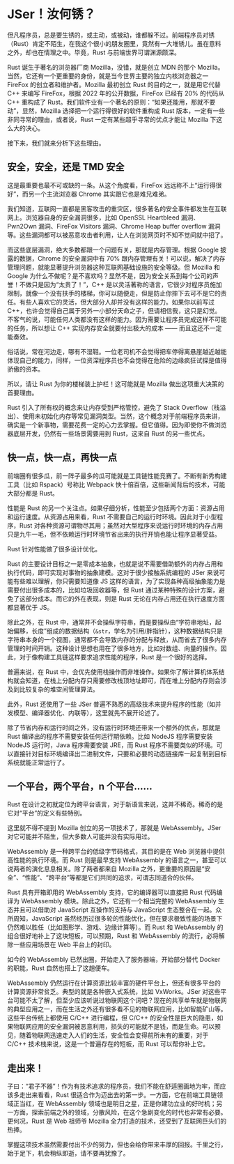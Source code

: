# JSer！汝何锈？

但凡程序员，总是要生锈的，或主动，或被动，谁都躲不过。前端程序员对锈（Rust）肯定不陌生，在我这个很小的朋友圈里，竟然有一大堆锈儿。虽在意料之外，却也在情理之中。毕竟，Rust 与前端世界可谓渊源颇深。

Rust 诞生于著名的浏览器厂商 Mozilla，没错，就是创立 MDN 的那个 Mozilla。当然，它还有一个更重要的身份，就是当今世界主要的独立内核浏览器之一 FireFox 的创立者和维护者。Mozilla 最初创立 Rust 的目的之一，就是用它代替 C++ 来编写 FireFox，根据 2022 年的公开数据，FireFox 已经有 20% 的代码从 C++ 重构成了 Rust。我们软件业有一个著名的原则：“如果还能用，那就不要动”，显然，Mozilla 选择把一个运行得很好的软件重构成 Rust 版本，一定有一些非同寻常的理由，或者说，Rust 一定有某些超乎寻常的优点才能让 Mozilla 下这么大的决心。

接下来，我们就来分析下这些理由。

## 安全，安全，还是 TMD 安全

这是最重要也最不可或缺的一条。从这个角度看，FireFox 远远称不上“运行得很好”，而另一个主流浏览器 Chrome 其实跟它也是难兄难弟。

我们知道，互联网一直都是黑客攻击的重灾区，很多著名的安全事件都发生在互联网上。浏览器自身的安全漏洞很多，比如 OpenSSL Heartbleed 漏洞、Pwn2Own 漏洞、FireFox Visitors 漏洞、Chrome Heap buffer overflow 漏洞等。这些漏洞都可以被恶意攻击者利用，让人在浏览网页时不知不觉间就中招了。

而这些底层漏洞，绝大多数都跟一个问题有关，那就是内存管理。根据 Google 披露的数据，Chrome 的安全漏洞中有 70% 跟内存管理有关！可以说，解决了内存管理问题，就能显著提升浏览器这种互联网基础设施的安全等级。但 Mozilla 和 Google 为什么不做呢？是不喜欢吗？显然不是，因为安全关系到每个公司的声誉！不做只是因为“太贵了！”，C++ 是以灵活著称的语言，它很少对程序员施加限制，就像一个没有扶手的楼梯，你可以随便走，但是防止你摔下去可不是它的责任。有些人喜欢它的灵活，但大部分人却并没有这样的能力。如果你以前写过 C++，也许会觉得自己属于另外一小部分天命之子，但请相信我，这只是幻觉。不客气的说，可能任何人类都没有这样的能力。因为需要让程序员完成这样不可能的任务，所以想让 C++ 实现内存安全就要付出极大的成本 —— 而且这还不一定能奏效。

俗话说，常在河边走，哪有不湿鞋。一位老司机不会觉得把车停得离悬崖越近越能体现自己的能力，同样，一位资深程序员也不会觉得在危险的边缘疯狂试探是值得骄傲的资本。

所以，请让 Rust 为你的楼梯装上护栏！这可能就是 Mozilla 做出这项重大决策的首要理由。

Rust 引入了所有权的概念来让内存受到严格管控，避免了 Stack Overflow（栈溢出）、使用未初始化内存等常见漏洞类型。当然，这个概念对于前端程序员来讲，确实是一个新事物，需要花费一定的心力去掌握。但它值得。因为即使你不做浏览器底层开发，仍然有一些场景需要用到 Rust，这来自 Rust 的另一些优点。

## 快一点，快一点，再快一点

前端圈有很多瓜，前一阵子最多的瓜可能就是工具链性能竞赛了。不断有新秀构建工具（比如 Rspack）号称比 Webpack 快十倍百倍，这些新闻背后的技术，可能大部分都是 Rust。

性能是 Rust 的另一个关注点。如果仔细分析，性能至少包括两个方面：资源占用和运行速度。从资源占用来看，Rust 不需要自己的运行时环境。因此对于小型程序，Rust 对各种资源可谓物尽其用；虽然对大型程序来说运行时环境的内存占用只是九牛一毛，但不依赖运行时环境节省出来的执行开销也能让程序显著受益。

Rust 针对性能做了很多设计优化。

Rust 的主要设计目标之一是零成本抽象，也就是说不需要借助额外的内存占用和执行代码，即可实现对事物的抽象建模。这对于很少接触系统编程的 JSer 来说可能有些难以理解，你只需要知道像 JS 这样的语言，为了实现各种高级抽象能力是需要付出很多成本的，比如垃圾回收器等，但 Rust 通过某种特殊的设计方案，避免了这部分成本。而它的外在表现，则是 Rust 无论在内存占用还在执行速度方面都显著优于 JS。

除此之外，在 Rust 中，通常并不会操纵字符串，而是要操纵由“字符串地址，起始偏移，长度”组成的数据结构（`&str`，学名为引用/胖指针），这种数据结构只是字符串本身的一个视图，通常都不会导致内存的分配与释放，从而省去了很多内存管理的时间开销。这种设计思想也用在了很多地方，比如对数组、向量的操作。因此，对于像构建工具链这样要求追求性能的程序，Rust 是一个很好的选择。

普遍来说，在 Rust 中，会优先使用栈操作而非堆操作。如果你了解计算机体系结构就会知道，在栈上分配内存只需要修改栈顶地址即可，而在堆上分配内存则会涉及到比较复杂的堆空间管理算法。

此外，Rust 还使用了一些 JSer 普遍不熟悉的高级技术来提升程序的性能（如并发模型、编译器优化、内联等），这里就先不展开论述了。

除了节省内存和运行时间之外，没有运行时环境还带来一个额外的优点，那就是 Rust 编译出的程序不需要安装任何运行期依赖。比如 NodeJS 程序需要安装 NodeJS 运行时，Java 程序需要安装 JRE，而 Rust 程序不需要类似的环境。可以直接针对目标环境编译出二进制文件，只要和必要的动态链接库一起复制到目标系统就能正常运行了。

## 一个平台，两个平台，n 个平台……

Rust 在设计之初就定位为跨平台语言，对于新语言来说，这并不稀奇。稀奇的是它对“平台”的定义有些特别。

这里就不得不提到 Mozilla 创立的另一项技术了，那就是 WebAssembly。JSer 对它可能并不陌生，但大多数人可能并没有实际用过。

WebAssembly 是一种跨平台的低级字节码格式，其目的是在 Web 浏览器中提供高性能的执行环境。而 Rust 则是最早支持 WebAssembly 的语言之一，甚至可以说两者的演化息息相关。除了两者都来自 Mozilla 之外，更重要的原因是“安全”、“性能”、“跨平台”等都是它们共同的追求，可谓志同道合的伙伴。

Rust 具有开箱即用的 WebAssembly 支持，它的编译器可以直接把 Rust 代码编译为 WebAssembly 模块。除此之外，它还有一个相当完整的 WebAssembly 生态并且可以借助对 JavaScript 互操作的支持与 JavaScript 生态整合在一起。众所周知，JavaScript 虽然经历过很多轮的性能优化，但在要求极致性能的场景下仍然难以胜任（比如图形学、游戏、边缘计算等）。而 Rust 和 WebAssembly 的组合很好地补上了这块短板，可以预期，Rust 和 WebAssembly 的流行，必将解除一些应用场景在 Web 平台上的封印。

如今的 WebAssembly 已然出圈，开始走入了服务器端，开始部分替代 Docker 的职能，Rust 自然也搭上了这趟便车。

WebAssembly 仍然运行在计算资源比较丰富的硬件平台上，但还有很多平台的计算资源非常贫乏。典型的就是各种嵌入式系统，比如 VxWorks。JSer 对这些平台可能不太了解，但至少应该听说过物联网这个词吧？现在的共享单车就是物联网的典型应用之一，而在生活之外还有很多看不见的物联网应用，比如智能矿山等。这些平台传统上都使用 C/C++ 进行编程，但 C/C++ 的安全性是巨大的隐患，如果物联网应用的安全漏洞被恶意利用，损失的可能就不是钱，而是生命。可以预见，随着物联网迅速走入人们的生活，安全性会变得前所未有的重要，对于 C/C++ 技术栈来说，这是一个普遍存在的短板，而 Rust 可以帮你补上它。

## 走出来！

子曰：“君子不器”！作为有技术追求的程序员，我们不能在舒适圈画地为牢，而应该多走出来看看，Rust 很适合作为迈出去的第一步。一方面，它在前端工具链领域正当红，在 WebAssembly 领域也是明日之星，正是你建功立业的好时机；另一方面，探索前端之外的领域，分散风险，在这个急剧变化的时代也非常有必要。更何况，Rust 是 Web 祖师爷 Mozilla 全力打造的技术，还受到了互联网巨头们的热捧。

掌握这项技术虽然需要付出不少的努力，但也会给你带来丰厚的回报。千里之行，始于足下，机会稍纵即逝，请不要再犹豫了。
